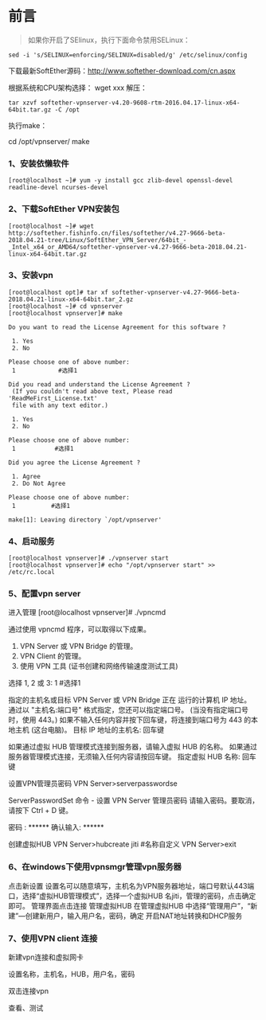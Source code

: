 


# 前言

>如果你开启了SElinux，执行下面命令禁用SELinux：

    sed -i 's/SELINUX=enforcing/SELINUX=disabled/g' /etc/selinux/config

下载最新SoftEther源码：http://www.softether-download.com/cn.aspx

根据系统和CPU架构选择：
 wget xxx
解压：
	
    tar xzvf softether-vpnserver-v4.20-9608-rtm-2016.04.17-linux-x64-64bit.tar.gz -C /opt

执行make：

cd /opt/vpnserver/
make



### 1、安装依懒软件
    [root@localhost ~]# yum -y install gcc zlib-devel openssl-devel readline-devel ncurses-devel

### 2、下载SoftEther VPN安装包
    [root@localhost ~]# wget  http://softether.fishinfo.cn/files/softether/v4.27-9666-beta-2018.04.21-tree/Linux/SoftEther_VPN_Server/64bit_-_Intel_x64_or_AMD64/softether-vpnserver-v4.27-9666-beta-2018.04.21-linux-x64-64bit.tar.gz 

### 3、安装vpn
    [root@localhost opt]# tar xf softether-vpnserver-v4.27-9666-beta-2018.04.21-linux-x64-64bit.tar_2.gz
    [root@localhost ~]# cd vpnserver
    [root@localhost vpnserver]# make
>
    Do you want to read the License Agreement for this software ?
    
     1. Yes
     2. No
>
    Please choose one of above number:
     1            #选择1
>
    Did you read and understand the License Agreement ?
     (If you couldn't read above text, Please read 'ReadMeFirst_License.txt'
     file with any text editor.)
    
     1. Yes
     2. No
>
    Please choose one of above number:
     1           #选择1

    Did you agree the License Agreement ?
    
     1. Agree
     2. Do Not Agree
    
    Please choose one of above number:
     1          #选择1
    
    make[1]: Leaving directory `/opt/vpnserver'

### 4、启动服务
    [root@localhost vpnserver]# ./vpnserver start
    [root@localhost vpnserver]# echo "/opt/vpnserver start" >> /etc/rc.local

### 5、配置vpn server
进入管理
    [root@localhost vpnserver]# ./vpncmd

通过使用 vpncmd 程序，可以取得以下成果。

1. VPN Server 或 VPN Bridge 的管理。
2. VPN Client 的管理。
3. 使用 VPN 工具 (证书创建和网络传输速度测试工具)

选择 1, 2 或 3: 1        #选择1

>
指定的主机名或目标 VPN Server 或 VPN Bridge 正在 运行的计算机 IP 地址。
 通过以 "主机名:端口号" 格式指定，您还可以指定端口号。
 (当没有指定端口号时，使用 443。)
 如果不输入任何内容并按下回车键，将连接到端口号为 443 的本地主机 (这台电脑)。
 目标 IP 地址的主机名:        回车键

如果通过虚拟 HUB 管理模式连接到服务器，请输入虚拟 HUB 的名称。
 如果通过服务器管理模式连接，无须输入任何内容请按回车键。
 指定虚拟 HUB 名称:           回车键

设置VPN管理员密码
VPN Server>serverpasswordse

ServerPasswordSet 命令 - 设置 VPN Server 管理员密码
 请输入密码。要取消，请按下 Ctrl + D 键。

密码 : ******
 确认输入: ******

创建虚拟HUB
VPN Server>hubcreate jiti       #名称自定义
VPN Server>exit

### 6、在windows下使用vpnsmgr管理vpn服务器

>
点击新设置
设置名可以随意填写，主机名为VPN服务器地址，端口号默认443端口，选择“虚拟HUB管理模式”，选择一个虚拟HUB 名jiti，管理的密码，点击确定即可。
管理界面点击连接
管理虚拟HUB
在管理虚拟HUB 中选择“管理用户”，“新建”—创建新用户，输入用户名，密码，确定
开启NAT地址转换和DHCP服务


### 7、使用VPN client 连接


新建vpn连接和虚拟网卡

设置名称，主机名，HUB，用户名，密码

双击连接vpn

查看、测试
